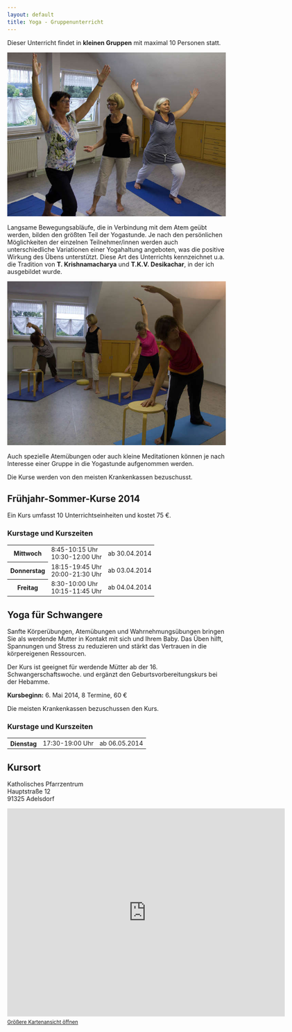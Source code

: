 ```yaml
---
layout: default
title: Yoga - Gruppenunterricht
---
```


Dieser Unterricht findet in **kleinen Gruppen** mit maximal 10 Personen statt.

![Gruppenunterricht](images/group1.jpg)

Langsame Bewegungsabläufe, die in Verbindung mit dem Atem geübt werden, bilden den größten Teil der Yogastunde. Je nach den persönlichen Möglichkeiten der einzelnen Teilnehmer/innen werden auch unterschiedliche Variationen einer Yogahaltung angeboten, was die positive Wirkung des Übens unterstützt. Diese Art des Unterrichts kennzeichnet u.a. die Tradition von **T.&nbsp;Krishnamacharya** und **T.K.V.&nbsp;Desikachar**, in der ich ausgebildet wurde.

![Gruppenunterricht](images/group2.jpg)

Auch spezielle Atemübungen oder auch kleine Meditationen können je nach Interesse einer Gruppe in die Yogastunde aufgenommen werden.

Die Kurse werden von den meisten Krankenkassen bezuschusst.

## Frühjahr-Sommer-Kurse 2014

Ein Kurs umfasst 10 Unterrichtseinheiten und kostet 75 €.

### Kurstage und Kurszeiten

<table>
<tr><th>Mittwoch</th><td>8:45-10:15 Uhr<br />10:30-12:00 Uhr</td><td>ab 30.04.2014</td></tr>
<tr><th>Donnerstag</th><td>18:15-19:45 Uhr<br />20:00-21:30 Uhr</td><td>ab 03.04.2014</td></tr>
<tr><th>Freitag</th><td>8:30-10:00 Uhr<br />10:15-11:45 Uhr</td><td>ab 04.04.2014</td></tr>
</table>

## Yoga für Schwangere

Sanfte Körperübungen, Atemübungen und Wahrnehmungsübungen bringen Sie als
werdende Mutter in Kontakt mit sich und Ihrem Baby. Das Üben hilft, Spannungen
und Stress zu reduzieren und stärkt das Vertrauen in die körpereigenen
Ressourcen.

Der Kurs ist geeignet für werdende Mütter ab der 16. Schwangerschaftswoche.
und ergänzt den Geburtsvorbereitungskurs bei der Hebamme.

**Kursbeginn:** 6. Mai 2014, 8 Termine, 60 €

Die meisten Krankenkassen bezuschussen den Kurs.

### Kurstage und Kurszeiten

<table>
<tr><th>Dienstag</th><td>17:30-19:00 Uhr</td><td>ab 06.05.2014</td></tr>
</table>

## Kursort

Katholisches Pfarrzentrum  
Hauptstraße 12  
91325 Adelsdorf

<iframe width="640" height="480" frameborder="0" scrolling="no" marginheight="0" marginwidth="0"
src="https://maps.google.com/maps?f=q&source=s_q&hl=de&geocode=&q=katholisches+pfarrzentrum,+adelsdorf&aq=&sll=37.0625,-95.677068&sspn=61.969195,50.185547&ie=UTF8&hq=katholisches+pfarrzentrum,&hnear=Adelsdorf,+Mittelfranken,+Bayern,+Deutschland&ll=49.713847,10.895731&spn=0.050337,0.049009&t=m&z=14&iwloc=A&cid=12928057610194498948&output=embed"></iframe><br /><small><a href="https://maps.google.com/maps?f=q&source=embed&hl=de&geocode=&q=katholisches+pfarrzentrum,+adelsdorf&aq=&sll=37.0625,-95.677068&sspn=61.969195,50.185547&ie=UTF8&hq=katholisches+pfarrzentrum,&hnear=Adelsdorf,+Mittelfranken,+Bayern,+Deutschland&ll=49.713847,10.895731&spn=0.050337,0.049009&t=m&z=14&iwloc=A&cid=12928057610194498948">Größere Kartenansicht öffnen</a></small>
